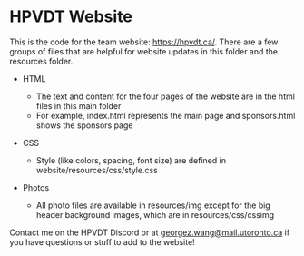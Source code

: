 # HPVDT Website
This is the code for the team website: https://hpvdt.ca/. There are a few groups of files that are helpful for website updates in this folder and the resources folder.

* HTML
  * The text and content for the four pages of the website are in the html files in this main folder
  * For example, index.html represents the main page and sponsors.html shows the sponsors page

* CSS
  * Style (like colors, spacing, font size) are defined in website/resources/css/style.css

* Photos
    * All photo files are available in resources/img except for the big header background images, which are in resources/css/cssimg
 
  
[comment]: <> (Will add how to update this website/test it)

Contact me on the HPVDT Discord or at <georgez.wang@mail.utoronto.ca> if you have questions or stuff to add to the website!